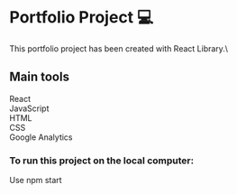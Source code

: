 # Portfolio Project :computer:

This portfolio project has been created with React Library.\

<!-- Click here to visit the live website: https://orsolyahubbarde.com -->

## Main tools

React\
JavaScript\
HTML\
CSS\
Google Analytics

### To run this project on the local computer:

Use npm start
